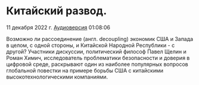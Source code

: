 # Китайский развод.

11 декабря 2022 г. [Аудиоверсия](https://www.youtube.com/watch?v=OHyzc_kwPlU) 01:08:06

Возможно ли рассоединение (англ. decoupling) экономик США и Запада в целом, с одной стороны, и Китайской Народной Республики - с другой?
Участники дискуссии, политический философ Павел Щелин и Роман Химич, исследователь проблематики безопасности и доверия в цифровой среде,
раскрывают один из наиболее популярных вопросов глобальной повестки на примере борьбы США с китайскими высокотехнологическими компаниями.
